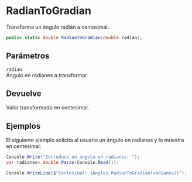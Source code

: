 # RadianToGradian

Transforma un ángulo radián a centesimal.

```csharp
public static double RadianToGradian(double radian);
```

## Parámetros

`radian`  
Ángulo en radianes a transformar.

## Devuelve

Valor transformado en centesimal.

## Ejemplos

El siguiente ejemplo solicita al usuario un ángulo en radianes y lo muestra en centesimal:

```csharp
Console.Write("Introduce un ángulo en radianes: ");
var radianes= double.Parse(Console.Read());

Console.WriteLine($"Centesimal: {Angles.RadianToGradian(radianes)}");
```

